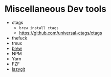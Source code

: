 # Miscellaneous Dev tools

- ctags
  - `brew install ctags`
  - https://github.com/universal-ctags/ctags
- thefuck
- tmux
- [brew](https://brew.sh/)
- NPM
- Yarn
- FZF
- [lazygit](https://github.com/jesseduffield/lazygit)
